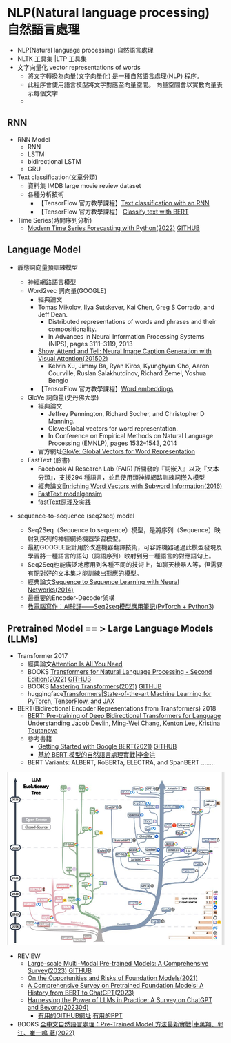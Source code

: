 # NLP(Natural language processing) 自然語言處理 
- NLP(Natural language processing) 自然語言處理
- NLTK 工具集 |LTP 工具集
- 文字向量化 vector representations of words
  - 將文字轉換為向量(文字向量化) 是一種自然語言處理(NLP) 程序。
  -  此程序會使用語言模型將文字對應至向量空間。 向量空間會以實數向量表示每個文字 
  -  

## RNN
- RNN Model
  - RNN
  - LSTM
  - bidirectional LSTM
  - GRU
- Text classification(文章分類)
  - 資料集
    IMDB large movie review dataset
  - 各種分析技術
    - 【TensorFlow 官方教學課程】[Text classification with an RNN](https://www.tensorflow.org/text/tutorials/text_classification_rnn)
    - 【TensorFlow 官方教學課程】 [Classify text with BERT](https://www.tensorflow.org/text/tutorials/classify_text_with_bert)
- Time Series(時間序列分析)
  - [Modern Time Series Forecasting with Python(2022)](https://www.packtpub.com/product/modern-time-series-forecasting-with-python/9781803246802) [GITHUB](https://github.com/PacktPublishing/Modern-Time-Series-Forecasting-with-Python)

## Language Model
- 靜態詞向量預訓練模型
  - 神經網路語言模型
  - Word2vec 詞向量(GOOGLE)
    - 經典論文
    - Tomas Mikolov, Ilya Sutskever, Kai Chen, Greg S Corrado, and Jeff Dean.
      - Distributed representations of words and phrases and their compositionality.
      - In Advances in Neural Information Processing Systems (NIPS), pages 3111–3119, 2013
    - [Show, Attend and Tell: Neural Image Caption Generation with Visual Attention(201502)](https://arxiv.org/abs/1502.03044)
      - Kelvin Xu, Jimmy Ba, Ryan Kiros, Kyunghyun Cho, Aaron Courville, Ruslan Salakhutdinov, Richard Zemel, Yoshua Bengio
    - 【TensorFlow 官方教學課程】[Word embeddings](https://www.tensorflow.org/text/guide/word_embeddings)
  - GloVe 詞向量(史丹佛大學)  
    - 經典論文
      - Jeffrey Pennington, Richard Socher, and Christopher D Manning. 
      - Glove:Global vectors for word representation. 
      - In Conference on Empirical Methods on Natural Language Processing (EMNLP), pages 1532–1543, 2014
    - 官方網址[GloVe: Global Vectors for Word Representation](https://nlp.stanford.edu/projects/glove/) 
  - FastText (臉書)
    - Facebook AI Research Lab (FAIR) 所開發的『詞嵌入』以及『文本分類』，支援294 種語言，並且使用類神經網路訓練詞嵌入模型 
    - 經典論文[Enriching Word Vectors with Subword Information(2016)](https://arxiv.org/abs/1607.04606) 
    - [FastText modelgensim](https://radimrehurek.com/gensim/models/fasttext.html)
    - [fastText原理及实践](https://zhuanlan.zhihu.com/p/32965521)

- sequence-to-sequence (seq2seq) model
  - Seq2Seq（Sequence to sequence）模型，是將序列（Sequence）映射到序列的神經網絡機器學習模型。
  - 最初GOOGLE設計用於改進機器翻譯技術，可容許機器通過此模型發現及學習將一種語言的語句（詞語序列）映射到另一種語言的對應語句上。
  - Seq2Seq也能廣泛地應用到各種不同的技術上，如聊天機器人等，但需要有配對好的文本集才能訓練出對應的模型。
  - 經典論文[Sequence to Sequence Learning with Neural Networks(2014)](https://arxiv.org/abs/1409.3215)
  - 最重要的Encoder-Decoder架構
  - [教電腦寫作：AI球評——Seq2seq模型應用筆記(PyTorch + Python3)](https://gau820827.medium.com/%E6%95%99%E9%9B%BB%E8%85%A6%E5%AF%AB%E4%BD%9C-ai%E7%90%83%E8%A9%95-seq2seq%E6%A8%A1%E5%9E%8B%E6%87%89%E7%94%A8%E7%AD%86%E8%A8%98-pytorch-python3-31e853573dd0) 

## Pretrained Model == > Large Language Models (LLMs)
- Transformer 2017
  - 經典論文[Attention Is All You Need](https://arxiv.org/abs/1706.03762)
  - BOOKS [Transformers for Natural Language Processing - Second Edition(2022)](https://www.packtpub.com/product/transformers-for-natural-language-processing-second-edition/9781803247335) [GITHUB](https://github.com/Denis2054/Transformers-for-NLP-2nd-Edition)
  - BOOKS [Mastering Transformers(2021)](https://www.packtpub.com/product/mastering-transformers/9781801077651) [GITHUB](https://github.com/PacktPublishing/Mastering-Transformers)
  - huggingface[Transformers|State-of-the-art Machine Learning for PyTorch, TensorFlow, and JAX](https://huggingface.co/docs/transformers/index)
- BERT(Bidirectional Encoder Representations from Transformers) 2018
  - [BERT: Pre-training of Deep Bidirectional Transformers for Language Understanding Jacob Devlin, Ming-Wei Chang, Kenton Lee, Kristina Toutanova](https://arxiv.org/abs/1810.04805)
  - 參考書籍
    - [Getting Started with Google BERT(2021)](https://www.packtpub.com/product/getting-started-with-google-bert/9781838821593)  [GITHUB](https://github.com/PacktPublishing/Getting-Started-with-Google-BERT)
    - [基於 BERT 模型的自然語言處理實戰|李金洪](https://www.tenlong.com.tw/products/9787121414084?list_name=sp)
  - BERT Variants: ALBERT, RoBERTa, ELECTRA, and SpanBERT ........

![LLMhistory.JPG](./LLMhistory.JPG)

- REVIEW
  - [Large-scale Multi-Modal Pre-trained Models: A Comprehensive Survey(2023)](https://arxiv.org/abs/2302.10035) [GITHUB](https://github.com/wangxiao5791509/MultiModal_BigModels_Survey)
  - [On the Opportunities and Risks of Foundation Models(2021)](https://arxiv.org/abs/2108.07258)
  - [A Comprehensive Survey on Pretrained Foundation Models: A History from BERT to ChatGPT(2023)](https://arxiv.org/abs/2302.09419)
  - [Harnessing the Power of LLMs in Practice: A Survey on ChatGPT and Beyond(202304)](https://arxiv.org/abs/2304.13712) 
    - [有用的GITHUB網址](https://github.com/Mooler0410/LLMsPracticalGuide)  [有用的PPT](https://github.com/Mooler0410/LLMsPracticalGuide/blob/main/source/figure_gif.pptx)
- BOOKS [全中文自然語言處理：Pre-Trained Model 方法最新實戰|車萬翔、郭江、崔一鳴 著(2022)](https://www.tenlong.com.tw/products/9789860776942?list_name=srh)  
